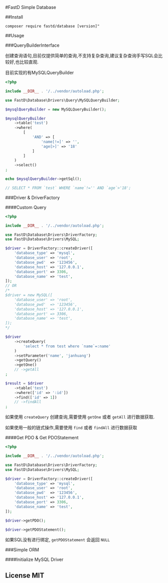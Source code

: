 #FastD Simple Database

##Install 

```
composer require fastd/database [version]"
```

##Usage

###QueryBuilderInterface

创建查询语句,目前仅提供简单的查询,不支持复杂查询,建议复杂查询手写SQL会比较好,也比较直观.

目前实现的有MySQLQueryBuilder

```php
<?php

include __DIR__ . '/../vendor/autoload.php';

use FastD\Database\Drivers\Query\MySQLQueryBuilder;

$mysqlQueryBuilder = new MySQLQueryBuilder();

$mysqlQueryBuilder
    ->table('test')
    ->where(
        [
            'AND' => [
                'name[!=]' => '',
                'age[>]' => '18'
            ]
        ]
    )
    ->select()
;

echo $mysqlQueryBuilder->getSql();

// SELECT * FROM `test` WHERE `name`!='' AND `age`>'18';
```

###Driver & DriverFactory

####Custom Query

```php
<?php

include __DIR__ . '/../vendor/autoload.php';

use FastD\Database\Drivers\DriverFactory;
use FastD\Database\Drivers\MySQL;

$driver = DriverFactory::createDriver([
    'database_type' => 'mysql',
    'database_user' => 'root',
    'database_pwd'  => '123456',
    'database_host' => '127.0.0.1',
    'database_port' => 3306,
    'database_name' => 'test',
]);
// OR
/*
$driver = new MySQL([
    'database_user' => 'root',
    'database_pwd'  => '123456',
    'database_host' => '127.0.0.1',
    'database_port' => 3306,
    'database_name' => 'test',
]);
*/

$driver
    ->createQuery(
        'select * from test where `name`=:name'
    )
    ->setParameter('name', 'janhuang')
    ->getQuery()
    ->getOne()
    // ->getAll
;

$result = $driver
    ->table('test')
    ->where(['id' => ':id'])
    ->find(['id' => 1])
    // ->findAll
;
```

如果使用 `createQuery` 创建查询,需要使用 `getOne` 或者 `getAll` 进行数据获取.

如果使用一般的链式操作,需要使用 `find` 或者 `findAll` 进行数据获取

####Get PDO & Get PDOStatement

```php
<?php

include __DIR__ . '/../vendor/autoload.php';

use FastD\Database\Drivers\DriverFactory;
use FastD\Database\Drivers\MySQL;

$driver = DriverFactory::createDriver([
    'database_type' => 'mysql',
    'database_user' => 'root',
    'database_pwd'  => '123456',
    'database_host' => '127.0.0.1',
    'database_port' => 3306,
    'database_name' => 'test',
]);

$driver->getPDO();

$driver->getPDOStatement();
```

如果SQL没有进行绑定, `getPDOStatement` 会返回 `NULL`

###Simple ORM

####Initialize MySQL Driver



## License MIT